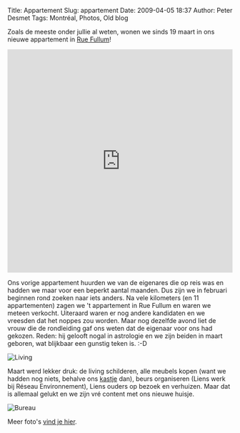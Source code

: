 Title: Appartement
Slug: appartement
Date: 2009-04-05 18:37
Author: Peter Desmet
Tags: Montréal, Photos, Old blog

Zoals de meeste onder jullie al weten, wonen we sinds 19 maart in ons nieuwe appartement in [Rue Fullum](http://maps.google.com/?ie=UTF8&t=h&ll=45.533202,-73.560977&spn=0.003138,0.004608&z=18)!

<iframe width="100%" height="500" frameborder="0" scrolling="no" marginheight="0" marginwidth="0" src="http://maps.google.com/?ie=UTF8&amp;t=h&amp;ll=45.533274,-73.56131&amp;spn=0.00159,0.003026&amp;z=18&amp;output=embed"></iframe>

Ons vorige appartement huurden we van de eigenares die op reis was en hadden we maar voor een beperkt aantal maanden. Dus zijn we in februari beginnen rond zoeken naar iets anders. Na vele kilometers (en 11 appartementen) zagen we 't appartement in Rue Fullum en waren we meteen verkocht. Uiteraard waren er nog andere kandidaten en we vreesden dat het noppes zou worden. Maar nog dezelfde avond liet de vrouw die de rondleiding gaf ons weten dat de eigenaar voor ons had gekozen. Reden: hij gelooft nogal in astrologie en we zijn beiden in maart geboren, wat blijkbaar een gunstig teken is. :-D

![Living](|filename|/images/2009-appartement.jpg "1, 2, 3... living")

Maart werd lekker druk: de living schilderen, alle meubels kopen (want we hadden nog niets, behalve ons [kastje](https://lh3.googleusercontent.com/-Raux2piH6C0/SY3ZMDeZU_I/AAAAAAAAF2k/QA5G0etEPgk/s800/P1050845.jpg) dan), beurs organiseren (Liens werk bij Réseau Environnement), Liens ouders op bezoek en verhuizen. Maar dat is allemaal gelukt en we zijn vré content met ons nieuwe huisje.

![Bureau](https://lh3.googleusercontent.com/-q-SODHmPj-4/Sdfj6maV9uI/AAAAAAAAF2Y/2wQTw4mX1a0/s800/P1060068.JPG)

Meer foto's [vind je hier](https://picasaweb.google.com/Peter.Desmet/Appartement?authuser=0&authkey=Gv1sRgCNzm9JHvsZ-KqgE&feat=directlink).